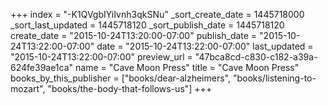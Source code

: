 +++
index = "-K1QVgbIYiIvnh3qkSNu"
_sort_create_date = 1445718000
_sort_last_updated = 1445718120
_sort_publish_date = 1445718120
create_date = "2015-10-24T13:20:00-07:00"
publish_date = "2015-10-24T13:22:00-07:00"
date = "2015-10-24T13:22:00-07:00"
last_updated = "2015-10-24T13:22:00-07:00"
preview_url = "47bca8cd-c830-c182-a39a-624fe39ae1ca"
name = "Cave Moon Press"
title = "Cave Moon Press"
books_by_this_publisher = ["books/dear-alzheimers", "books/listening-to-mozart", "books/the-body-that-follows-us"]
+++
